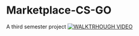 # Marketplace-CS-GO
A third semester project
[![WALKTRHOUGH VIDEO](https://www.youtube.com/watch?v=sBIkhsBDrGU)](https://www.youtube.com/watch?v=sBIkhsBDrGU)

